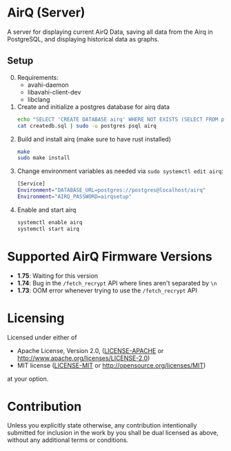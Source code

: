 # AirQ (Server)

A server for displaying current AirQ Data, saving all data from the Airq in PostgreSQL,
and displaying historical data as graphs.

## Setup

0. Requirements:
   * avahi-daemon
   * libavahi-client-dev
   * libclang
1. Create and initialize a postgres database for airq data
   ```sh
   echo "SELECT 'CREATE DATABASE airq' WHERE NOT EXISTS (SELECT FROM pg_database WHERE datname = 'airq')\gexec" | sudo -u postgres psql
   cat createdb.sql | sudo -u postgres psql airq
   ```
2. Build and install airq (make sure to have rust installed)
   ```sh
   make
   sudo make install
   ```
2. Change environment variables as needed via `sudo systemctl edit airq`:
   ```sh
   [Service]
   Environment="DATABASE_URL=postgres://postgres@localhost/airq"
   Environment="AIRQ_PASSWORD=airqsetup"
   ```
3. Enable and start airq
   ```sh
   systemctl enable airq
   systemctl start airq
   ```
   
# Supported AirQ Firmware Versions

* **1.75**: Waiting for this version
* **1.74**: Bug in the `/fetch_recrypt` API where lines aren't separated by `\n`
* **1.73**: OOM error whenever trying to use the `/fetch_recrypt` API
   
# Licensing

Licensed under either of

* Apache License, Version 2.0, ([LICENSE-APACHE](LICENSE-APACHE) or http://www.apache.org/licenses/LICENSE-2.0)
* MIT license ([LICENSE-MIT](LICENSE-MIT) or http://opensource.org/licenses/MIT)

at your option.

# Contribution

Unless you explicitly state otherwise, any contribution intentionally submitted for inclusion in the work by
you shall be dual licensed as above, without any additional terms or conditions.